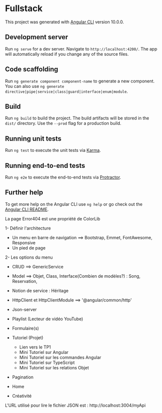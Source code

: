 # Fullstack

This project was generated with [Angular CLI](https://github.com/angular/angular-cli) version 10.0.0.

## Development server

Run `ng serve` for a dev server. Navigate to `http://localhost:4200/`. The app will automatically reload if you change any of the source files.

## Code scaffolding

Run `ng generate component component-name` to generate a new component. You can also use `ng generate directive|pipe|service|class|guard|interface|enum|module`.

## Build

Run `ng build` to build the project. The build artifacts will be stored in the `dist/` directory. Use the `--prod` flag for a production build.

## Running unit tests

Run `ng test` to execute the unit tests via [Karma](https://karma-runner.github.io).

## Running end-to-end tests

Run `ng e2e` to execute the end-to-end tests via [Protractor](http://www.protractortest.org/).

## Further help

To get more help on the Angular CLI use `ng help` or go check out the [Angular CLI README](https://github.com/angular/angular-cli/blob/master/README.md).

La page Error404 est une propriété de ColorLib

1- Définir l'architecture
  * Un menu en barre de navigation ==> Bootstrap, Emmet, FontAwesome, Responsive
  * Un pied de page
  
2- Les options du menu
  * CRUD ==> GenericService
  
  * Model ==> Objet, Class, Interface(Combien de modèles?) : Song, Reservation,
  
  * Notion de service : Héritage
  
  * HttpClient et HttpClientModule ==> '@angular/common/http'
  
  * Json-server

* Playlist (Lecteur de vidéo YouTube)

* Formulaire(s)

* Tutoriel (Projet)
  * Lien vers le TP1
  * Mini Tutoriel sur Angular
  * Mini Tutoriel sur les commandes Angular
  * Mini Tutoriel sur TypeScript
  * Mini Tutoriel sur les relations Objet

* Pagination

* Home

* Créativité

L'URL utilisé pour lire le fichier JSON est : http://localhost:3004/myApi

